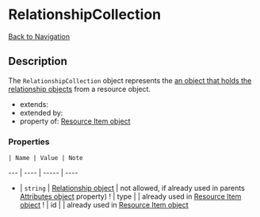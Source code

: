 # RelationshipCollection
[Back to Navigation](README.md)

## Description

The `RelationshipCollection` object represents the [an object that holds the relationship objects](http://jsonapi.org/format/#document-resource-object-relationships) from a resource object.

- extends:
- extended by:
- property of: [Resource Item object](objects-resource-item.md)

### Properties

    | Name | Value | Note
--- | ---- | ----- | ----
* | `string` | [Relationship object](objects-relationship.md) | not allowed, if already used in parents [Attributes object](objects-attributes.md) property)
! | type |   | already used in [Resource Item object](objects-resource-item.md)
! | id |   | already used in [Resource Item object](objects-resource-item.md)

